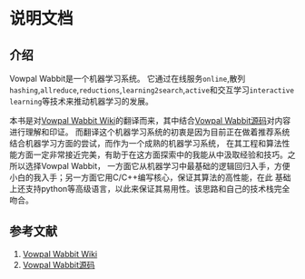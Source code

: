 # 说明文档
## 介绍

Vowpal Wabbit是一个机器学习系统。
它通过在线服务`online`,散列`hashing`,`allreduce`,`reductions`,`learning2search`,`active`和交互学习`interactive learning`等技术来推动机器学习的发展。

本书是对[Vowpal Wabbit Wiki][vw-wiki]的翻译而来，其中结合[Vowpal Wabbit源码][vw-src-8.5]对内容进行理解和印证。
而翻译这个机器学习系统的初衷是因为目前正在做着推荐系统结合机器学习方面的尝试，而作为一个成熟的机器学习系统，
在其工程和算法性能方面一定非常接近完美，有助于在这方面探索中的我能从中汲取经验和技巧。之所以选择Vowpal Wabbit，
一方面它从机器学习中最基础的逻辑回归入手，方便小白的我入手；另一方面它用C/C++编写核心，保证其算法的高性能，在此
基础上还支持python等高级语言，以此来保证其易用性。该思路和自己的技术栈完全吻合。



## 参考文献
1. [Vowpal Wabbit Wiki][vw-wiki]
2. [Vowpal Wabbit源码][vw-src-8.5]

[vw-wiki]: https://github.com/VowpalWabbit/vowpal_wabbit/wiki
[vw-src-8.5]: https://github.com/VowpalWabbit/vowpal_wabbit/tree/8.5.0
